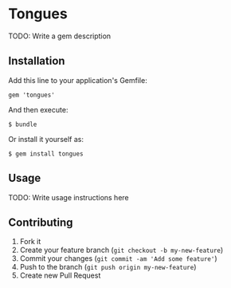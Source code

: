 # Tongues

TODO: Write a gem description

## Installation

Add this line to your application's Gemfile:

    gem 'tongues'

And then execute:

    $ bundle

Or install it yourself as:

    $ gem install tongues

## Usage

TODO: Write usage instructions here

## Contributing

1. Fork it
2. Create your feature branch (`git checkout -b my-new-feature`)
3. Commit your changes (`git commit -am 'Add some feature'`)
4. Push to the branch (`git push origin my-new-feature`)
5. Create new Pull Request
